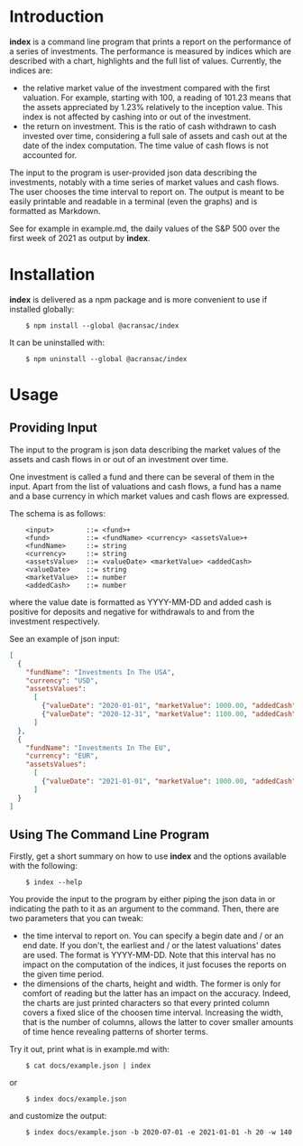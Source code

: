 # Introduction
**index** is a command line program that prints a report on the performance of a series of investments. The performance is measured by indices which are described with a chart, highlights and the full list of values. Currently, the indices are:
  * the relative market value of the investment compared with the first valuation. For example, starting with 100, a reading of 101.23 means that the assets appreciated by 1.23% relatively to the inception value. This index is not affected by cashing into or out of the investment.
  * the return on investment. This is the ratio of cash withdrawn to cash invested over time, considering a full sale of assets and cash out at the date of the index computation. The time value of cash flows is not accounted for.

The input to the program is user-provided json data describing the investments, notably with a time series of market values and cash flows. The user chooses the time interval to report on. The output is meant to be easily printable and readable in a terminal (even the graphs) and is formatted as Markdown.

See for example in example.md, the daily values of the S&P 500 over the first week of 2021 as output by **index**.

# Installation
**index** is delivered as a npm package and is more convenient to use if installed globally:

```shell
    $ npm install --global @acransac/index
```

It can be uninstalled with:

```shell
    $ npm uninstall --global @acransac/index
```

# Usage
## Providing Input
The input to the program is json data describing the market values of the assets and cash flows in or out of an investment over time.

One investment is called a fund and there can be several of them in the input. Apart from the list of valuations and cash flows, a fund has a name and a base currency in which market values and cash flows are expressed.

The schema is as follows:

```abnf
    <input>        ::= <fund>+
    <fund>         ::= <fundName> <currency> <assetsValue>+
    <fundName>     ::= string
    <currency>     ::= string
    <assetsValue>  ::= <valueDate> <marketValue> <addedCash>
    <valueDate>    ::= string
    <marketValue>  ::= number
    <addedCash>    ::= number
```

where the value date is formatted as YYYY-MM-DD and added cash is positive for deposits and negative for withdrawals to and from the investment respectively.

See an example of json input:

```json
[
  {
    "fundName": "Investments In The USA",
    "currency": "USD",
    "assetsValues":
      [
        {"valueDate": "2020-01-01", "marketValue": 1000.00, "addedCash": 1000.00},
        {"valueDate": "2020-12-31", "marketValue": 1100.00, "addedCash": 0.00}
      ]
  },
  {
    "fundName": "Investments In The EU",
    "currency": "EUR",
    "assetsValues":
      [
        {"valueDate": "2021-01-01", "marketValue": 1000.00, "addedCash": 1000.00}
      ]
  }
]
```

## Using The Command Line Program
Firstly, get a short summary on how to use **index** and the options available with the following:

```shell
    $ index --help
```

You provide the input to the program by either piping the json data in or indicating the path to it as an argument to the command. Then, there are two parameters that you can tweak:
  * the time interval to report on. You can specify a begin date and / or an end date. If you don't, the earliest and / or the latest valuations' dates are used. The format is YYYY-MM-DD. Note that this interval has no impact on the computation of the indices, it just focuses the reports on the given time period.
  * the dimensions of the charts, height and width. The former is only for comfort of reading but the latter has an impact on the accuracy. Indeed, the charts are just printed characters so that every printed column covers a fixed slice of the choosen time interval. Increasing the width, that is the number of columns, allows the latter to cover smaller amounts of time hence revealing patterns of shorter terms.

Try it out, print what is in example.md with:

```shell
    $ cat docs/example.json | index
```

or

```shell
    $ index docs/example.json
```

and customize the output:

```shell
    $ index docs/example.json -b 2020-07-01 -e 2021-01-01 -h 20 -w 140
```
